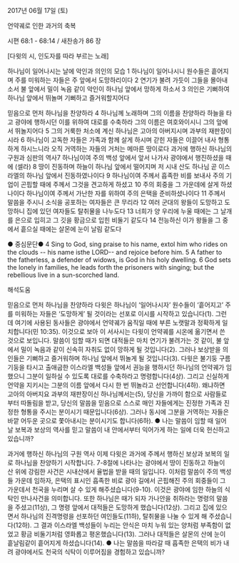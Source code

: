 2017년 06월 17일 (토)

언약궤로 인한 과거의 축복



시편 68:1 - 68:14 / 새찬송가 86 장


[다윗의 시, 인도자를 따라 부르는 노래]

하나님이 일어나시는 날에 악인과 의인의 모습
1 하나님이 일어나시니 원수들은 흩어지며 주를 미워하는 자들은 주 앞에서 도망하리이다 2 연기가 불려 가듯이 그들을 몰아내소서 불 앞에서 밀이 녹음 같이 악인이 하나님 앞에서 망하게 하소서 3 의인은 기뻐하여 하나님 앞에서 뛰놀며 기뻐하고 즐거워할지어다

믿음으로 먼저 하나님을 찬양하라
4 하나님께 노래하며 그의 이름을 찬양하라 하늘을 타고 광야에 행하시던 이를 위하여 대로를 수축하라 그의 이름은 여호와이시니 그의 앞에서 뛰놀지어다 5 그의 거룩한 처소에 계신 하나님은 고아의 아버지시며 과부의 재판장이시라 6 하나님이 고독한 자들은 가족과 함께 살게 하시며 갇힌 자들은 이끌어 내사 형통하게 하시느니라 오직 거역하는 자들의 거처는 메마른 땅이로다 과거에 행하신 하나님의 구원과 심판의 역사7 하나님이여 주의 백성 앞에서 앞서 나가사 광야에서 행진하셨을 때에 (셀라) 8 땅이 진동하며 하늘이 하나님 앞에서 떨어지며 저 시내 산도 하나님 곧 이스라엘의 하나님 앞에서 진동하였나이다 9 하나님이여 주께서 흡족한 비를 보내사 주의 기업이 곤핍할 때에 주께서 그것을 견고하게 하셨고 10 주의 회중을 그 가운데에 살게 하셨나이다 하나님이여 주께서 가난한 자를 위하여 주의 은택을 준비하셨나이다 11 주께서 말씀을 주시니 소식을 공포하는 여자들은 큰 무리라 12 여러 군대의 왕들이 도망하고 도망하니 집에 있던 여자들도 탈취물을 나누도다 13 너희가 양 우리에 누울 때에는 그 날개를 은으로 입히고 그 깃을 황금으로 입힌 비둘기 같도다 14 전능하신 이가 왕들을 그 중에서 흩으실 때에는 살몬에 눈이 날림 같도다

● 중심문단● 4 Sing to God, sing praise to his name, extol him who rides on the clouds -- his name isthe LORD-- and rejoice before him. 5 A father to the fatherless, a defender of widows, is God in his holy dwelling. 6 God sets the lonely in families, he leads forth the prisoners with singing; but the rebellious live in a sun-scorched land.

해석도움





믿음으로 먼저 하나님을 찬양하라
다윗은 하나님이 ‘일어나시자’ 원수들이 ‘흩어지고’ 주를 미워하는 자들은 ‘도망하게’ 될 것이라는 선포로 이시를 시작하고 있습니다(1). 그런데 여기에 사용된 동사들은 광야에서 언약궤가 움직일 때에 부른 노랫말과 정확하게 일치합니다(민 10:35). 이것으로 보아 이 서사시는 다윗이 언약궤를 시온에 옮기면서 쓴 것으로 보입니다. 말씀이 임할 때가 되면 대적들은 마치 연기가 불려가는 것 같이, 불 앞에서 밀이 녹음과 같이 신속히 자취도 없이 망하게 될 것입니다(2). 그러나 보상받을 의인들은 기뻐하고 즐거워하며 하나님 앞에서 뛰놀게 될 것입니다(3). 다윗은 불기둥 구름기둥을 타시고 출애굽한 이스라엘 백성들 앞에서 권능을 행하시던 하나님의 언약궤가 임했으니 그분이 일하실 수 있도록 대로를 수축하라고 명령합니다(4상). 그리고 신실하게 언약을 지키시는 그분의 이름 앞에서 다시 한 번 뛰놀라고 선언합니다(4하). 왜냐하면 고아의 아버지요 과부의 재판장이신 하나님께서는(5), 당신을 가까이 함으로 사람들로부터 따돌림을 받고, 당신의 말씀을 믿음으로 스스로 매인 자들에게는 진정한 가족과 진정한 형통을 주시는 분이시기 때문입니다(6상). 그러나 동시에 그분을 거역하는 자들은 바깥 어두운 곳으로 쫓아내시는 분이시기도 합니다(6하).
● 나는 말씀이 임할 때 일어날 보복과 보상의 역사를 믿고 말씀이 내 안에서부터 익어가게 하는 일에 더욱 헌신하고 있습니까?

과거에 행하신 하나님의 구원 역사
이제 다윗은 과거에 주께서 행하신 보상과 보복의 일로 하나님을 찬양하기 시작합니다. 7-8절에 나타나는 광야에서 땅이 진동하고 하늘이 산 위에 강림한 사건은 시내산에서 율법을 받을 때의 일입니다. 이처럼 말씀이 주의 백성들 가운데 임하자, 은택의 표시인 흡족한 비로 광야 길에서 곤핍해진 주의 회중들이 그 가운데서 천국을 누리며 살 수 있게 해주셨습니다(9-10). 이것은 광야에 임한 하늘의 식탁인 만나사건을 의미합니다. 또한 하나님은 때가 되자 가나안을 취하라는 명령의 말씀을 주셨고(11상), 그 명령 앞에서 대적들은 도망하게 했습니다(12상). 그리고 집에 있으면서 하나님의 진격명령을 선포하던 여인들도(11하), 탈취물을 나눌 수 있게 해 주셨습니다(12하). 그 결과 이스라엘 백성들이 누리는 안식은 마치 누워 있는 양처럼 부족함이 없었고 황금 비둘기처럼 영화롭고 평온했습니다(13). 그러나 대적들은 살몬의 산에 눈이 흩날림같이 흩어지게 하셨습니다(14).
● 나는 말씀을 따라갈 때 흡족한 은택의 비가 내려 광야에서도 천국의 식탁이 이루어짐을 경험하고 있습니까?